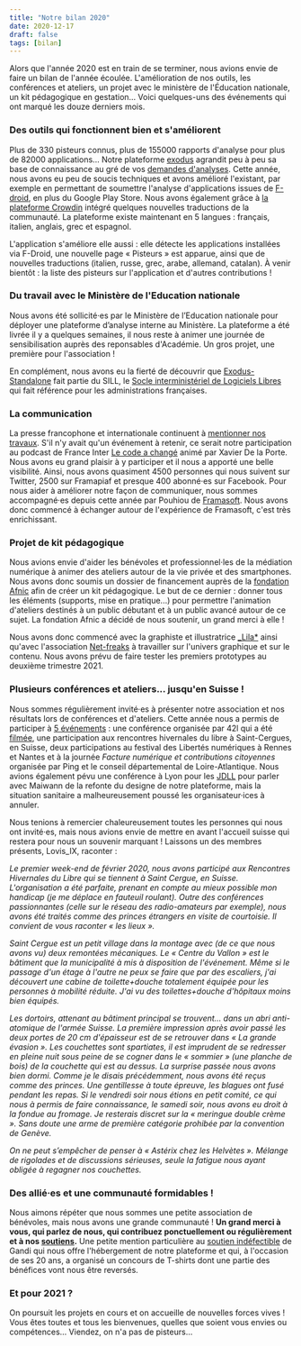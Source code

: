 ```yaml
---
title: "Notre bilan 2020"
date: 2020-12-17
draft: false
tags: [bilan]
---
```


Alors que l'année 2020 est en train de se terminer, nous avions envie de faire un bilan de l'année écoulée. L'amélioration de nos outils, les conférences et ateliers, un projet avec le ministère de l'Éducation nationale, un kit pédagogique en gestation… Voici quelques-uns des événements qui ont marqué les douze derniers mois. 

### Des outils qui fonctionnent bien et s'améliorent
Plus de 330 pisteurs connus, plus de 155000 rapports d'analyse pour plus de 82000 applications... Notre plateforme [exodus](https://reports.exodus-privacy.eu.org) agrandit peu à peu sa base de connaissance au gré de vos [demandes d'analyses](https://reports.exodus-privacy.eu.org/fr/analysis/submit/). Cette année, nous avons eu peu de soucis techniques et avons amélioré l'existant, par exemple en permettant de soumettre l'analyse d'applications issues de [F-droid](https://f-droid.org/), en plus du Google Play Store. Nous avons également grâce à [la plateforme Crowdin](https://crowdin.com/project/exodus-privacy) intégré quelques nouvelles traductions de la communauté. La plateforme existe maintenant en 5 langues : français, italien, anglais, grec et espagnol. 

L'application s'améliore  elle aussi : elle détecte les applications installées via F-Droid, une nouvelle page « Pisteurs » est apparue, ainsi que de nouvelles traductions (italien, russe, grec, arabe, allemand, catalan). À venir bientôt : la liste des pisteurs sur l'application et d'autres contributions !

### Du travail avec le Ministère de l'Education nationale

Nous avons été sollicité·es par le Ministère de l’Education nationale pour déployer une plateforme d’analyse interne au Ministère. La plateforme a été livrée il y a quelques semaines, il nous reste à animer une journée de sensibilisation auprès des reponsables d'Académie. Un gros projet, une première pour l'association !

En complément, nous avons eu la fierté de découvrir que [Exodus-Standalone](https://sill.etalab.gouv.fr/fr/software?id=199) fait partie du SILL, le [Socle interministériel de Logiciels Libres](https://sill.etalab.gouv.fr/fr/software) qui fait référence pour les administrations françaises. 

### La communication

La presse francophone et internationale continuent à [mentionner nos travaux](https://exodus-privacy.eu.org/fr/page/press/). S'il n'y avait qu'un événement à retenir, ce serait notre participation au podcast de France Inter [Le code a changé](https://www.franceinter.fr/emissions/le-code-a-change/ils-cherchent-les-trucs-bizarres-qu-il-y-a-dans-vos-telephones-rencontre-avec-des-traqueurs-de-trackers) animé par Xavier De la Porte. Nous avons eu grand plaisir à y participer et il nous a apporté une belle visibilité. Ainsi, nous avons quasiment 4500 personnes qui nous suivent sur Twitter, 2500 sur Framapiaf et presque 400 abonné·es sur Facebook. 
Pour nous aider à améliorer notre façon de communiquer, nous sommes accompagné·es depuis cette année par Pouhiou de [Framasoft](https://framasoft.org/). Nous avons donc commencé à échanger autour de l'expérience de Framasoft, c'est très enrichissant. 

### Projet de kit pédagogique

Nous avions envie d'aider les bénévoles et professionnel·les de la médiation numérique à animer des ateliers autour de la vie privée et des smartphones. Nous avons donc soumis un dossier de financement auprès de la [fondation Afnic](https://www.fondation-afnic.fr/fr/Accueil.htm) afin de créer un kit pédagogique. Le but de ce dernier : donner tous les éléments (supports, mise en pratique...) pour permettre l'animation d'ateliers destinés à un public débutant et à un public avancé autour de ce sujet. La fondation Afnic a décidé de nous soutenir, un grand merci à elle !

Nous avons donc commencé avec la graphiste et illustratrice [_Lila*](https://lila.ink/) ainsi qu'avec l'association [Net-freaks](https://twitter.com/NetFreaksFr) à travailler sur l'univers graphique et sur le contenu. Nous avons prévu de faire tester les premiers prototypes au deuxième trimestre 2021.

### Plusieurs conférences et ateliers... jusqu'en Suisse !

Nous sommes régulièrement invité·es à présenter notre association et nos résultats lors de conférences et d'ateliers. Cette année nous a permis de participer à [5 événements](https://exodus-privacy.eu.org/fr/page/events/) : une conférence organisée par 42l qui a été [filmée](https://video.tedomum.net/videos/watch/2035a814-ecfe-4e67-8b6f-6d4438477efe), une participation aux rencontres hivernales du libre à Saint-Cergues, en Suisse, deux participations au festival des Libertés numériques à Rennes et Nantes et à la journée _Facture numérique et contributions citoyennes_ organisée par Ping et le conseil départemental de Loire-Atlantique. Nous avions également pévu une conférence à Lyon pour les [JDLL](https://www.jdll.org/) pour parler avec Maiwann de la refonte du designe de notre plateforme, mais la situation sanitaire a malheureusement poussé les organisateur·ices à annuler.

Nous tenions à remercier chaleureusement toutes les personnes qui nous ont invité·es, mais nous avions envie de mettre en avant l'accueil suisse qui restera pour nous un souvenir marquant ! Laissons un des membres présents, Lovis_IX, raconter : 

_Le premier week-end de février 2020, nous avons participé aux Rencontres Hivernales du Libre qui se tiennent à Saint Cergue, en Suisse. L'organisation a été parfaite, prenant en compte au mieux possible mon handicap (je me déplace en fauteuil roulant). Outre des conférences passionnantes (celle sur le réseau des radio-amateurs par exemple), nous avons été traités comme des princes étrangers en visite de courtoisie. Il convient de vous raconter « les lieux »._

_Saint Cergue est un petit village dans la montage avec (de ce que nous avons vu) deux remontées mécaniques. Le « Centre du Vallon » est le bâtiment que la municipalité à mis à disposition de l'événement. Même si le passage d'un étage à l'autre ne peux se faire que par des escaliers, j'ai découvert une cabine de toilette+douche totalement équipée pour les personnes à mobilité réduite. J'ai vu des toilettes+douche d'hôpitaux moins bien équipés._

_Les dortoirs, attenant au bâtiment principal se trouvent… dans un abri anti-atomique de l'armée Suisse. La première impression après avoir passé les deux portes de 20 cm d'épaisseur est de se retrouver dans « La grande évasion ». Les couchettes sont spartiates, il est imprudent de se redresser en pleine nuit sous peine de se cogner dans le « sommier » (une planche de bois) de la couchette qui est au dessus. La surprise passée nous avons bien dormi. Comme je le disais précédemment, nous avons été reçus comme des princes. Une gentillesse à toute épreuve, les blagues ont fusé pendant les repas. Si le vendredi soir nous étions en petit comité, ce qui nous à permis de faire connaissance, le samedi soir, nous avons eu droit à la fondue au fromage. Je resterais discret sur la « meringue double crème ». Sans doute une arme de première catégorie prohibée par la convention de Genève._

_On ne peut s’empêcher de penser à « Astérix chez les Helvètes ». Mélange de rigolades et de discussions sérieuses, seule la fatigue nous ayant obligée à regagner nos couchettes._

### Des allié·es et une communauté formidables !

Nous aimons répéter que nous sommes une petite association de bénévoles, mais nous avons une grande communauté ! **Un grand merci à vous, qui parlez de nous, qui contribuez ponctuellement ou régulièrement et à nos [soutiens](/fr/page/supporters/).** Une petite mention particulière au [soutien indéfectible](https://news.gandi.net/fr/2020/02/les-projets-soutenus-partenaires-des-20-ans-gandi/) de Gandi qui nous offre l'hébergement de notre plateforme et qui, à l'occasion de ses 20 ans, a organisé un concours de T-shirts dont une partie des bénéfices vont nous être reversés. 

### Et pour 2021 ?

On poursuit les projets en cours et on accueille de nouvelles forces vives ! Vous êtes toutes et tous les bienvenues, quelles que soient vous envies ou compétences… Viendez, on n'a pas de pisteurs…
